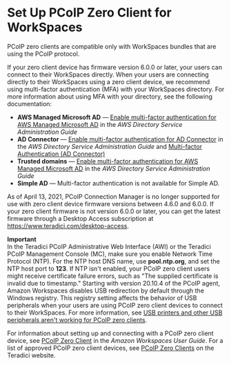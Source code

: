 # Set Up PCoIP Zero Client for WorkSpaces<a name="set-up-pcoip-zero-client"></a>

PCoIP zero clients are compatible only with WorkSpaces bundles that are using the PCoIP protocol\.

If your zero client device has firmware version 6\.0\.0 or later, your users can connect to their WorkSpaces directly\. When your users are connecting directly to their WorkSpaces using a zero client device, we recommend using multi\-factor authentication \(MFA\) with your WorkSpaces directory\. For more information about using MFA with your directory, see the following documentation:
+ **AWS Managed Microsoft AD** — [ Enable multi\-factor authentication for AWS Managed Microsoft AD](https://docs.aws.amazon.com/directoryservice/latest/admin-guide/ms_ad_mfa.html) in the *AWS Directory Service Administration Guide*
+ **AD Connector** — [ Enable multi\-factor authentication for AD Connector](https://docs.aws.amazon.com/directoryservice/latest/admin-guide/ad_connector_mfa.html) in the *AWS Directory Service Administration Guide* and [Multi\-factor Authentication \(AD Connector\)](update-directory-details.md#connect-mfa)
+ **Trusted domains** — [ Enable multi\-factor authentication for AWS Managed Microsoft AD](https://docs.aws.amazon.com/directoryservice/latest/admin-guide/ms_ad_mfa.html) in the *AWS Directory Service Administration Guide*
+ **Simple AD** — Multi\-factor authentication is not available for Simple AD\.

As of April 13, 2021, PCoIP Connection Manager is no longer supported for use with zero client device firmware versions between 4\.6\.0 and 6\.0\.0\. If your zero client firmware is not version 6\.0\.0 or later, you can get the latest firmware through a Desktop Access subscription at [https://www\.teradici\.com/desktop\-access](https://www.teradici.com/desktop-access)\.

**Important**  
In the Teradici PCoIP Administrative Web Interface \(AWI\) or the Teradici PCoIP Management Console \(MC\), make sure you enable Network Time Protocol \(NTP\)\. For the NTP host DNS name, use **pool\.ntp\.org**, and set the NTP host port to **123**\. If NTP isn't enabled, your PCoIP zero client users might receive certificate failure errors, such as "The supplied certificate is invalid due to timestamp\."
Starting with version 20\.10\.4 of the PCoIP agent, Amazon Workspaces disables USB redirection by default through the Windows registry\. This registry setting affects the behavior of USB peripherals when your users are using PCoIP zero client devices to connect to their WorkSpaces\. For more information, see [USB printers and other USB peripherals aren't working for PCoIP zero clients](amazon-workspaces-troubleshooting.md#pcoip_zero_client_usb)\.

For information about setting up and connecting with a PCoIP zero client device, see [PCoIP Zero Client](https://docs.aws.amazon.com/workspaces/latest/userguide/amazon-workspaces-pcoip-zero-client.html) in the *Amazon Workspaces User Guide*\. For a list of approved PCoIP zero client devices, see [PCoIP Zero Clients](https://www.teradici.com/resource-center/product-service-finder/pcoip-zero-clients) on the Teradici website\.